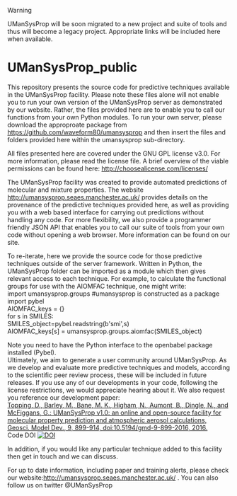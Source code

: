 > [!WARNING]  
> UManSysProp will be soon migrated to a new project and suite of tools and thus will become a legacy project. Appropriate links will be included here when available.

# UManSysProp_public
This repository presents the source code for predictive techniques available in the UManSysProp facility.  Please note these files alone will not enable you to run your own version of the UManSysProp server as demonstrated by our website. Rather, the files provided here are to enable you to call our functions from your own Python modules. To run your own server, please download the approproate package from https://github.com/waveform80/umansysprop and then insert the files and folders provided here within the umansysprop sub-directory.

All files presented here are covered under the GNU GPL license v3.0. For more information, please read the license file. A brief overview of the viable permissions can be found here: http://choosealicense.com/licenses/

The UManSysProp facility was created to provide automated predictions of molecular and mixture properties. The website  http://umansysprop.seaes.manchester.ac.uk/ provides details on the provenance of the predictive techniques provided here, as well as providing you with a web based interface for carrying out predictions without handling any code. For more flexibility, we also provide a programmer friendly JSON API that enables you to call our suite of tools from your own code without opening a web browser. More information can be found on our site.  

To re-iterate, here we provide the source code for those predictive techniques outside of the server framework. Written in Python, the UManSysProp folder can be imported as a module which then gives relevant access to each technique. For example, to calculate the functional groups for use with the AIOMFAC technique, one might write:
<br />
import umansysprop.groups #umansysprop is constructed as a package <br />
import pybel <br />
AIOMFAC_keys = {}<br />
for s in SMILES:<br />
    SMILES_object=pybel.readstring(b'smi',s)<br />
    AIOMFAC_keys[s] = umansysprop.groups.aiomfac(SMILES_object)<br />

Note you need to have the Python interface to the openbabel package installed (Pybel).
<br />
Ultimately, we aim to generate a user community around UManSysProp. As we develop and evaluate more predictive techniques and models, according to the scientific peer review process, these will be included in future releases. If you use any of our developments in your code, following the license restrictions, we would appreciate hearing about it. We also request you reference our development paper:
<br />
[Topping, D., Barley, M., Bane, M. K., Higham, N., Aumont, B., Dingle, N., and McFiggans, G.: UManSysProp v1.0: an online and open-source facility for molecular property prediction and atmospheric aerosol calculations, Geosci. Model Dev., 9, 899-914, doi:10.5194/gmd-9-899-2016, 2016.](http://www.geosci-model-dev.net/9/899/2016/)
<br />
Code DOI [![DOI](https://zenodo.org/badge/20123/loftytopping/UManSysProp_public.svg)](https://zenodo.org/badge/latestdoi/20123/loftytopping/UManSysProp_public)



In addition, if you would like any particular technique added to this facility then get in touch and we can discuss.

For up to date information, including paper and training alerts, please check our website:http://umansysprop.seaes.manchester.ac.uk/ . You can also follow us on twitter @UManSysProp

